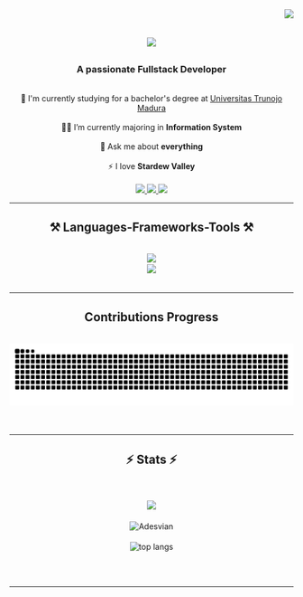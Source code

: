 <img align="right" src="https://visitor-badge.laobi.icu/badge?page_id=Adesvian.visitor-badge" />

<h1 align="center">
    <img src="https://readme-typing-svg.herokuapp.com/?font=Righteous&size=35&center=true&vCenter=true&width=500&height=70&duration=4000&lines=Hello+World!+👋;+I'm+Aliffedo+Desvian!;" />
</h1>

<h3 align="center">A passionate Fullstack Developer</h3>

<br/>

<div align="center">
    🏫 I'm currently studying for a bachelor's degree at <a href="https://www.trunojoyo.ac.id/">Universitas Trunojo Madura</a><br><br>
    👨‍💻 I’m currently majoring in <b>Information System</b><br><br>
    💬 Ask me about <b>everything</b><br><br>
    ⚡ I love <b>Stardew Valley</b><br><br>
 </div>

 
<div align="center"> 
  <a href="mailto:Adesvian2001@gmail.com">
    <img src="https://img.shields.io/badge/Gmail-333333?style=for-the-badge&logo=gmail&logoColor=red" />
  </a>
  <a href="https://www.linkedin.com/in/aliffedo-desvian-b1518925b/" target="_blank">
    <img src="https://img.shields.io/badge/LinkedIn-0077B5?style=for-the-badge&logo=linkedin&logoColor=white" target="_blank" />
  </a>
  <a href="https://github.com/Adesvian" target="_blank">
     <img src="https://img.shields.io/badge/Portfolio-FF5722?style=for-the-badge&logo=todoist&logoColor=white" target="_blank" /> <!-- sqlite, safari, google-chrome are other good icon options -->
  </a>
</div>

 <hr/>
 
<h2 align="center">⚒️ Languages-Frameworks-Tools ⚒️</h2>
<br/>
<div align="center">
    <img src="https://skillicons.dev/icons?i=react,bootstrap,html,css,vscode,github,figma,tailwind,git" /><br>
    <img src="https://skillicons.dev/icons?i=nodejs,python,javascript,express,java,nextjs,mysql,php" /><br>
</div>

<br/>
<hr/>

<div align="center">
  <h2> Contributions Progress</h2>
  <br>
  <img alt="snake eating my contributions" src="https://raw.githubusercontent.com/Adesvian/Adesvian/output/github-contribution-grid-snake.svg" />
  <br/><br/><br/>
</div>
<hr/>

<h2 align="center">⚡ Stats ⚡</h2>

<br>

<div align="center">
	<br/>
	<a href="https://github.com/Adesvian">
	<img src="https://streak-stats.demolab.com?user=Adesvian&theme=react&hide_border=true&locale=id"/>
	</a>
</div>

<div align="center">
	<br/>
    <img align="center" src="https://github-readme-stats.vercel.app/api?username=Adesvian&show_icons=true&theme=react&hide_border=true" alt="Adesvian" />
</div>

<div align="center">
	<br/>
<img width=325 align="center" src="https://github-readme-stats.vercel.app/api/top-langs/?username=Adesvian&hide=HTML&langs_count=8&layout=compact&theme=react&border_radius=10&hide_border=true&size_weight=0.5&count_weight=0.5&exclude_repo=github-readme-stats" alt="top langs" />
</div>

<br/><br/>

<hr/>
<br>
